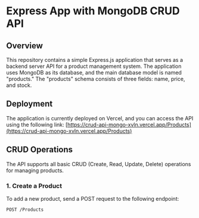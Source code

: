 # Express App with MongoDB CRUD API

## Overview

This repository contains a simple Express.js application that serves as a backend server API for a product management system. The application uses MongoDB as its database, and the main database model is named "products." The "products" schema consists of three fields: name, price, and stock.

## Deployment

The application is currently deployed on Vercel, and you can access the API using the following link: [https://crud-api-mongo-xvln.vercel.app/Products](https://crud-api-mongo-xvln.vercel.app/Products)

## CRUD Operations

The API supports all basic CRUD (Create, Read, Update, Delete) operations for managing products.

### 1. Create a Product

To add a new product, send a POST request to the following endpoint:

```bash
POST /Products
